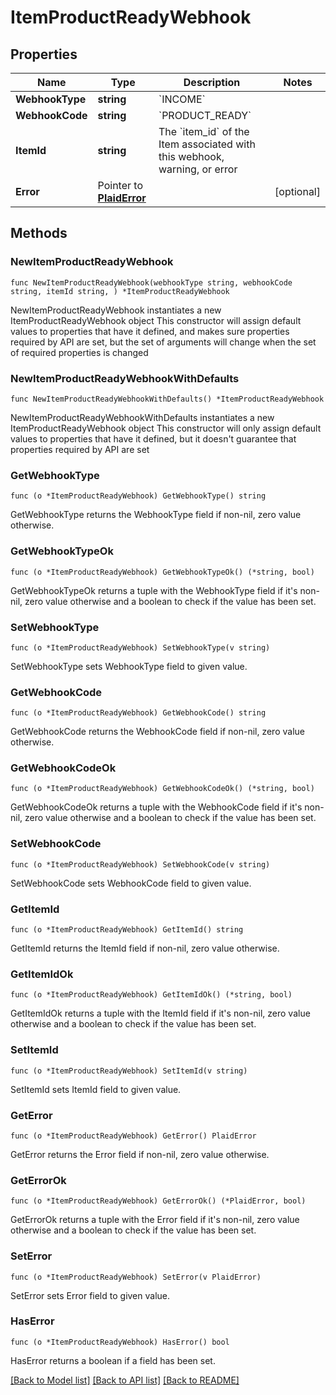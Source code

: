# ItemProductReadyWebhook

## Properties

Name | Type | Description | Notes
------------ | ------------- | ------------- | -------------
**WebhookType** | **string** | &#x60;INCOME&#x60; | 
**WebhookCode** | **string** | &#x60;PRODUCT_READY&#x60; | 
**ItemId** | **string** | The &#x60;item_id&#x60; of the Item associated with this webhook, warning, or error | 
**Error** | Pointer to [**PlaidError**](PlaidError.md) |  | [optional] 

## Methods

### NewItemProductReadyWebhook

`func NewItemProductReadyWebhook(webhookType string, webhookCode string, itemId string, ) *ItemProductReadyWebhook`

NewItemProductReadyWebhook instantiates a new ItemProductReadyWebhook object
This constructor will assign default values to properties that have it defined,
and makes sure properties required by API are set, but the set of arguments
will change when the set of required properties is changed

### NewItemProductReadyWebhookWithDefaults

`func NewItemProductReadyWebhookWithDefaults() *ItemProductReadyWebhook`

NewItemProductReadyWebhookWithDefaults instantiates a new ItemProductReadyWebhook object
This constructor will only assign default values to properties that have it defined,
but it doesn't guarantee that properties required by API are set

### GetWebhookType

`func (o *ItemProductReadyWebhook) GetWebhookType() string`

GetWebhookType returns the WebhookType field if non-nil, zero value otherwise.

### GetWebhookTypeOk

`func (o *ItemProductReadyWebhook) GetWebhookTypeOk() (*string, bool)`

GetWebhookTypeOk returns a tuple with the WebhookType field if it's non-nil, zero value otherwise
and a boolean to check if the value has been set.

### SetWebhookType

`func (o *ItemProductReadyWebhook) SetWebhookType(v string)`

SetWebhookType sets WebhookType field to given value.


### GetWebhookCode

`func (o *ItemProductReadyWebhook) GetWebhookCode() string`

GetWebhookCode returns the WebhookCode field if non-nil, zero value otherwise.

### GetWebhookCodeOk

`func (o *ItemProductReadyWebhook) GetWebhookCodeOk() (*string, bool)`

GetWebhookCodeOk returns a tuple with the WebhookCode field if it's non-nil, zero value otherwise
and a boolean to check if the value has been set.

### SetWebhookCode

`func (o *ItemProductReadyWebhook) SetWebhookCode(v string)`

SetWebhookCode sets WebhookCode field to given value.


### GetItemId

`func (o *ItemProductReadyWebhook) GetItemId() string`

GetItemId returns the ItemId field if non-nil, zero value otherwise.

### GetItemIdOk

`func (o *ItemProductReadyWebhook) GetItemIdOk() (*string, bool)`

GetItemIdOk returns a tuple with the ItemId field if it's non-nil, zero value otherwise
and a boolean to check if the value has been set.

### SetItemId

`func (o *ItemProductReadyWebhook) SetItemId(v string)`

SetItemId sets ItemId field to given value.


### GetError

`func (o *ItemProductReadyWebhook) GetError() PlaidError`

GetError returns the Error field if non-nil, zero value otherwise.

### GetErrorOk

`func (o *ItemProductReadyWebhook) GetErrorOk() (*PlaidError, bool)`

GetErrorOk returns a tuple with the Error field if it's non-nil, zero value otherwise
and a boolean to check if the value has been set.

### SetError

`func (o *ItemProductReadyWebhook) SetError(v PlaidError)`

SetError sets Error field to given value.

### HasError

`func (o *ItemProductReadyWebhook) HasError() bool`

HasError returns a boolean if a field has been set.


[[Back to Model list]](../README.md#documentation-for-models) [[Back to API list]](../README.md#documentation-for-api-endpoints) [[Back to README]](../README.md)


